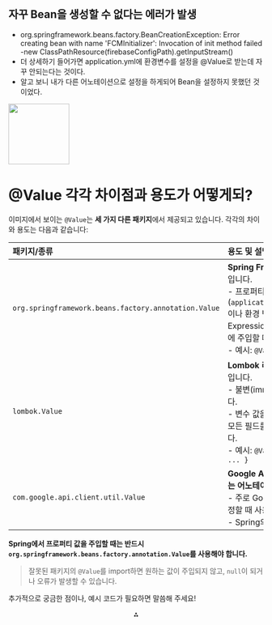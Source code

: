 ## 자꾸 Bean을 생성할 수 없다는 에러가 발생
- org.springframework.beans.factory.BeanCreationException: Error creating bean with name 'FCMInitializer': Invocation of init method failed
  -new ClassPathResource(firebaseConfigPath).getInputStream()
- 더 상세하기 들어가면 application.yml에 환경변수를 설정을 @Value로 받는데 자꾸 안되는다는 것이다.
- 알고 보니 내가 다른 어노테이션으로 설정을 하게되어 Bean을 설정하지 못했던 것이었다.


<img src="https://r2cdn.perplexity.ai/pplx-full-logo-primary-dark%402x.png" class="logo" width="120"/>

# @Value 각각 차이점과 용도가 어떻게되?

이미지에서 보이는 `@Value`는 **세 가지 다른 패키지**에서 제공되고 있습니다. 각각의 차이와 용도는 다음과 같습니다:


| 패키지/종류 | 용도 및 설명 |
| :-- | :-- |
| `org.springframework.beans.factory.annotation.Value` | **Spring Framework에서 제공하는 어노테이션**입니다. <br> - 프로퍼티 파일(`application.properties`/`application.yml`)이나 환경 변수, 시스템 변수, SpEL(Spring Expression Language) 표현식 값을 빈(Bean)에 주입할 때 사용합니다.<br> - 예시: `@Value("${my.prop}")` |
| `lombok.Value` | **Lombok 라이브러리에서 제공하는 어노테이션**입니다.<br> - 불변(immutable) 클래스를 만들 때 사용합니다.<br> - 변수 값을 주입하는 용도가 아니라, 클래스의 모든 필드를 `final`로 만들고, getter만 생성합니다.<br> - 예시: `@Value public class MyClass { ... }` |
| `com.google.api.client.util.Value` | **Google API 클라이언트 라이브러리에서 제공하는 어노테이션**입니다.<br> - 주로 Google API 모델 객체에서 기본값을 지정할 때 사용합니다.<br> - Spring의 프로퍼티 주입과는 관련이 없습니다. |

**Spring에서 프로퍼티 값을 주입할 때는 반드시 `org.springframework.beans.factory.annotation.Value`를 사용해야 합니다.**

> 잘못된 패키지의 `@Value`를 import하면 원하는 값이 주입되지 않고, `null`이 되거나 오류가 발생할 수 있습니다.

추가적으로 궁금한 점이나, 예시 코드가 필요하면 말씀해 주세요!

<div style="text-align: center">⁂</div>

[^1]: image.jpg

[^2]: https://www.baeldung.com/spring-value-annotation

[^3]: https://javarevisited.blogspot.com/2023/08/what-is-value-annotation-in-spring.html

[^4]: https://bcp0109.tistory.com/227

[^5]: https://docs.spring.io/spring-framework/reference/core/beans/annotation-config/value-annotations.html

[^6]: https://velog.io/@tidavid1/Spring에서-Value의-값은-언제-반영될까

[^7]: https://www.digitalocean.com/community/tutorials/spring-value-annotation

[^8]: http://tuhrig.de/why-using-springs-value-annotation-is-bad/

[^9]: https://stackoverflow.com/questions/46206494/spring-difference-between-value-and-ref

[^10]: https://j-sik.tistory.com/109

[^11]: https://dev.to/tiuwill/12-ways-to-use-the-value-annotation-in-spring-for-flexible-and-maintainable-applications-2fg2

[^12]: https://stackoverflow.com/questions/28784211

[^13]: https://stackoverflow.com/questions/50094931/what-is-advantage-of-using-value-annotation-in-spring-boot

[^14]: https://glory-day.tistory.com/86

[^15]: https://stackoverflow.com/questions/68728614/why-value-works-differently-in-spring-core-spring-boot

